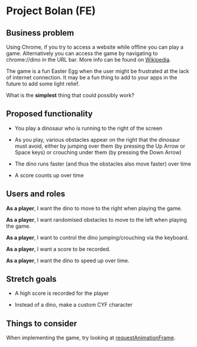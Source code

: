 # Project Bolan (FE)

## Business problem

Using Chrome, if you try to access a website while offline you can play
a game. Alternatively you can access the game by navigating to
chrome://dino in the URL bar. More info can be found on
[Wikipedia](https://en.wikipedia.org/wiki/Dinosaur_Game).

The game is a fun Easter Egg when the user might be frustrated at the lack of internet connection. It may
be a fun thing to add to your apps in the future to add some light
relief.

What is the **simplest** thing that could possibly work?

## Proposed functionality

- You play a dinosaur who is running to the right of the screen

- As you play, various obstacles appear on the right that the dinosaur
  must avoid, either by jumping over them (by pressing the Up Arrow or
  Space keys) or crouching under them (by pressing the Down Arrow)

- The dino runs faster (and thus the obstacles also move faster) over
  time

- A score counts up over time

## Users and roles

**As a player**, I want the dino to move to the right when playing the
game.

**As a player**, I want randomised obstacles to move to the left when
playing the game.

**As a player**, I want to control the dino jumping/crouching via the
keyboard.

**As a player**, I want a score to be recorded.

**As a player**, I want the dino to speed up over time.

## Stretch goals

- A high score is recorded for the player

- Instead of a dino, make a custom CYF character

## Things to consider

When implementing the game, try looking at
[requestAnimationFrame](https://developer.mozilla.org/en-US/docs/Web/API/window/requestAnimationFrame).
